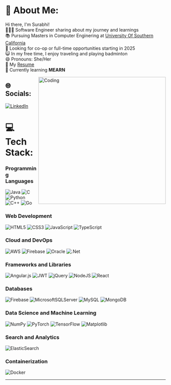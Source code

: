 
# 💫 About Me:
Hi there, I'm Surabhi!<br>👩🏻‍💻 Software Engineer sharing about my journey and learnings<br>📚 Pursuing Masters in Computer Enginering at [University Of Southern California](https://www.usc.edu/)<br>🤔 Looking for co-op or full-time opportunities starting in 2025<br>😺 In my free time, I enjoy traveling and playing badminton<br>😄 Pronouns: She/Her<br>📄 My [Resume](https://drive.google.com/file/d/1wmu2DgObEg4KJiqD9qhGcBfXJynvRW_B/view?usp=sharing)
<br/>
🌱 Currently learning **MEARN**

<img align="right" alt="Coding" width="400" src="https://cdn.dribbble.com/users/1857592/screenshots/3848396/character-typing.gif">

## 🌐 Socials:
[![LinkedIn](https://img.shields.io/badge/LinkedIn-%230077B5.svg?logo=linkedin&logoColor=white)](https://linkedin.com/in/surabhi4623) 

# 💻 Tech Stack:
### Programming Languages
![Java](https://img.shields.io/badge/java-%23ED8B00.svg?style=for-the-badge&logo=openjdk&logoColor=white) 
![C](https://img.shields.io/badge/c-%2300599C.svg?style=for-the-badge&logo=c&logoColor=white)  
![Python](https://img.shields.io/badge/python-3670A0?style=for-the-badge&logo=python&logoColor=ffdd54) 
![C++](https://img.shields.io/badge/c++-%2300599C.svg?style=for-the-badge&logo=c%2B%2B&logoColor=white) 
![Go](https://img.shields.io/badge/go-%2300ADD8.svg?style=for-the-badge&logo=go&logoColor=white)<br/>

### Web Development
![HTML5](https://img.shields.io/badge/html5-%23E34F26.svg?style=for-the-badge&logo=html5&logoColor=white) 
![CSS3](https://img.shields.io/badge/css3-%231572B6.svg?style=for-the-badge&logo=css3&logoColor=white) 
![JavaScript](https://img.shields.io/badge/javascript-%23323330.svg?style=for-the-badge&logo=javascript&logoColor=%23F7DF1E) 
![TypeScript](https://img.shields.io/badge/typescript-%23007ACC.svg?style=for-the-badge&logo=typescript&logoColor=white)<br/>

### Cloud and DevOps

![AWS](https://img.shields.io/badge/AWS-%23FF9900.svg?style=for-the-badge&logo=amazon-aws&logoColor=white) 
![Firebase](https://img.shields.io/badge/firebase-%23039BE5.svg?style=for-the-badge&logo=firebase) 
![Oracle](https://img.shields.io/badge/Oracle-F80000?style=for-the-badge&logo=oracle&logoColor=white) 
![.Net](https://img.shields.io/badge/.NET-5C2D91?style=for-the-badge&logo=.net&logoColor=white) 
<br/>

### Frameworks and Libraries
![Angular.js](https://img.shields.io/badge/angular.js-%23E23237.svg?style=for-the-badge&logo=angularjs&logoColor=white) 
![JWT](https://img.shields.io/badge/JWT-black?style=for-the-badge&logo=JSON%20web%20tokens) 
![jQuery](https://img.shields.io/badge/jquery-%230769AD.svg?style=for-the-badge&logo=jquery&logoColor=white) 
![NodeJS](https://img.shields.io/badge/node.js-6DA55F?style=for-the-badge&logo=node.js&logoColor=white) 
![React](https://img.shields.io/badge/react-%2320232a.svg?style=for-the-badge&logo=react&logoColor=%2361DAFB)<br/>

### Databases

![Firebase](https://img.shields.io/badge/firebase-a08021?style=for-the-badge&logo=firebase&logoColor=ffcd34) 
![MicrosoftSQLServer](https://img.shields.io/badge/Microsoft%20SQL%20Server-CC2927?style=for-the-badge&logo=microsoft%20sql%20server&logoColor=white) 
![MySQL](https://img.shields.io/badge/mysql-4479A1.svg?style=for-the-badge&logo=mysql&logoColor=white) 
![MongoDB](https://img.shields.io/badge/MongoDB-%234ea94b.svg?style=for-the-badge&logo=mongodb&logoColor=white) 
<br/>


### Data Science and Machine Learning
![NumPy](https://img.shields.io/badge/numpy-%23013243.svg?style=for-the-badge&logo=numpy&logoColor=white) 
![PyTorch](https://img.shields.io/badge/PyTorch-%23EE4C2C.svg?style=for-the-badge&logo=PyTorch&logoColor=white) 
![TensorFlow](https://img.shields.io/badge/TensorFlow-%23FF6F00.svg?style=for-the-badge&logo=TensorFlow&logoColor=white) 
![Matplotlib](https://img.shields.io/badge/Matplotlib-%23ffffff.svg?style=for-the-badge&logo=Matplotlib&logoColor=black)<br/>


### Search and Analytics
![ElasticSearch](https://img.shields.io/badge/-ElasticSearch-005571?style=for-the-badge&logo=elasticsearch)<br/>

### Containerization
![Docker](https://img.shields.io/badge/docker-%230db7ed.svg?style=for-the-badge&logo=docker&logoColor=white)<br/>



---


<!-- Proudly created with GPRM ( https://gprm.itsvg.in ) -->
